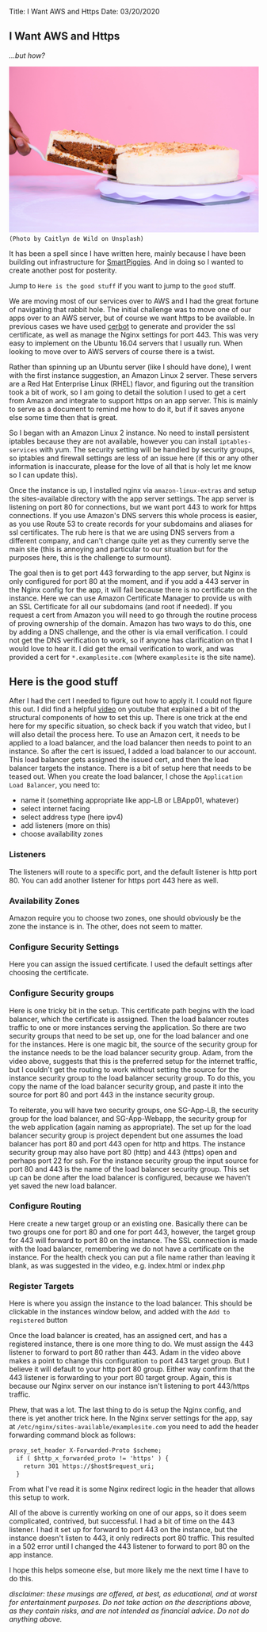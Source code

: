 Title: I Want AWS and Https
Date: 03/20/2020


## I Want AWS and Https
*...but how?*

![cake](_caitlyn-de-wild-sxIVqaksdfE.jpg)
`(Photo by Caitlyn de Wild on Unsplash)`

It has been a spell since I have written here, mainly because
I have been building out infrastructure for
<a href="https://www.smartpiggies.com/" target="new">SmartPiggies</a>.
And in doing so I wanted to create another post for posterity.

Jump to `Here is the good stuff` if you want to jump to the `good` stuff.

We are moving most of our services over to AWS and I had the great fortune
of navigating that rabbit hole. The initial challenge was to move
one of our apps over to an AWS server, but of course we want https
to be available. In previous cases we have used
<a href="https://certbot.eff.org/" target="new">cerbot</a>
to generate and provider the ssl certificate, as well as manage the
Nginx settings for port 443. This was very easy to implement on the
Ubuntu 16.04 servers that I usually run. When looking to move over to
AWS servers of course there is a twist.

Rather than spinning up an Ubuntu server (like I should have done), I went
with the first instance suggestion, an Amazon Linux 2 server. These servers
are a Red Hat Enterprise Linux (RHEL) flavor, and figuring out the transition
took a bit of work, so I am going to detail the solution I used to get
a cert from Amazon and integrate to support https on an app server. This is
mainly to serve as a document to remind me how to do it, but if it saves
anyone else some time then that is great.

So I began with an Amazon Linux 2 instance. No need to install persistent
iptables because they are not available, however you can install `iptables-services`
with yum. The security setting will be handled by security groups, so iptables and
firewall settings are less of an issue here (if this or any other information is
inaccurate, please for the love of all that is holy let me know so I can update this).

Once the instance is up, I installed nginx via `amazon-linux-extras` and setup
the sites-available directory with the app server settings. The app server is listening
on port 80 for connections, but we want port 443 to work for https connections. If
you use Amazon's DNS servers this whole process is easier, as you use Route 53 to
create records for your subdomains and aliases for ssl certificates. The rub here
is that we are using DNS servers from a different company, and can't change quite yet
as they currently serve the main site (this is annoying and particular to our situation
but for the purposes here, this is the challenge to surmount).

The goal then is to get port 443 forwarding to the app server, but Nginx is only
configured for port 80 at the moment, and if you add a 443 server in the Nginx
config for the app, it will fail because there is no certificate on the instance.
Here we can use Amazon Certificate Manager to provide us with an SSL Certificate for
all our subdomains (and root if needed). If you request a cert from Amazon you
will need to go through the routine process of proving ownership of the domain.
Amazon has two ways to do this, one by adding a DNS challenge, and the other is
via email verification. I could not get the DNS verification to work, so if anyone
has clarification on that I would love to hear it. I did get the email verification
to work, and was provided a cert for `*.examplesite.com` (where `examplesite` is
the site name).

## Here is the good stuff
After I had the cert I needed to figure out how to apply it. I could not figure
this out. I did find a helpful
<a href="https://www.youtube.com/watch?v=Sr2Mq9Gegew" target="new">video</a>
on youtube that explained a bit of the structural components of how to set this
up. There is one trick at the end here for my specific situation, so check back
if you watch that video, but I will also detail the process here. To use an
Amazon cert, it needs to be applied to a load balancer, and the load balancer
then needs to point to an instance. So after the cert is issued, I added a
load balancer to our account. This load balancer gets assigned the issued cert,
and then the load balancer targets the instance. There is a bit of setup here
that needs to be teased out. When you create the load balancer, I chose the
`Application Load Balancer`, you need to:
  * name it (something appropriate like app-LB or LBApp01, whatever)
  * select internet facing
  * select address type (here ipv4)
  * add listeners (more on this)
  * choose availability zones

### Listeners
The listeners will route to a specific port, and the default listener is
http port 80. You can add another listener for https port 443 here as well.

### Availability Zones
Amazon require you to choose two zones, one should obviously be the zone
the instance is in. The other, does not seem to matter.

### Configure Security Settings
Here you can assign the issued certificate. I used the default settings after
choosing the certificate.

### Configure Security groups
Here is one tricky bit in the setup. This certificate path begins with the load
balancer, which the certificate is assigned. Then the load balancer routes
traffic to one or more instances serving the application. So there are two
security groups that need to be set up, one for the load balancer and one for
the instances. Here is one magic bit, the source of the security group for the
instance needs to be the load balancer security group. Adam, from the video
above, suggests that this is the preferred setup for the internet traffic, but
I couldn't get the routing to work without setting the source for the instance
security group to the load balancer security group. To do this, you copy the
name of the load balancer security group, and paste it into the source for port
80 and port 443 in the instance security group.

To reiterate, you will have two security groups, one SG-App-LB, the security
group for the load balancer, and SG-App-Webapp, the security group for the
web application (again naming as appropriate). The set up for the load balancer
security group is project dependent but one assumes the load balancer has port
80 and port 443 open for http and https. The instance security group may also
have port 80 (http) and 443 (https) open and perhaps port 22 for ssh. For the
instance security group the input source for port 80 and 443 is the name of the
load balancer security group. This set up can be done after the load balancer
is configured, because we haven't yet saved the new load balancer.

### Configure Routing
Here create a new target group or an existing one. Basically there can be two
groups one for port 80 and one for port 443, however, the target group for 443
will forward to port 80 on the instance. The SSL connection
is made with the load balancer, remembering we do not have a certificate on
the instance. For the health check you can put a file name rather than
leaving it blank, as was suggested in the video, e.g. index.html or index.php

### Register Targets
Here is where you assign the instance to the load balancer. This should be
clickable in the instances window below, and added with the `Add to registered`
button

Once the load balancer is created, has an assigned cert, and has a registered
instance, there is one more thing to do. We must assign the 443 listener to
forward to port 80 rather than 443. Adam in the video above makes a point to
change this configuration `to` port 443 target group. But I believe it
will default to your http port 80 group. Either way confirm that the 443 listener
is forwarding to your port 80 target group. Again, this is because our Nginx
server on our instance isn't listening to port 443/https traffic.

Phew, that was a lot. The last thing to do is setup the Nginx config, and there
is yet another trick here. In the Nginx server settings for the app, say at
`/etc/nginx/sites-available/examplesite.com` you need to add the header
forwarding command block as follows:

```nginx
proxy_set_header X-Forwarded-Proto $scheme;
  if ( $http_x_forwarded_proto != 'https' ) {
    return 301 https://$host$request_uri;
  }
```

From what I've read it is some Nginx redirect logic in the header that allows
this setup to work.

All of the above is currently working on one of our apps, so it does seem
complicated, contrived, but successful. I had a bit of time on the 443 listener.
I had it set up for forward to port 443 on the instance, but the instance doesn't
listen to 443, it only redirects port 80 traffic. This resulted in a 502 error
until I changed the 443 listener to forward to port 80 on the app instance.

I hope this helps someone else, but more likely me the next time I have to do
this.

*disclaimer: these musings are offered, at best, as educational, and at worst for entertainment purposes. Do not take action on the descriptions above, as they contain risks, and are not intended as financial advice. Do not do anything above.*
